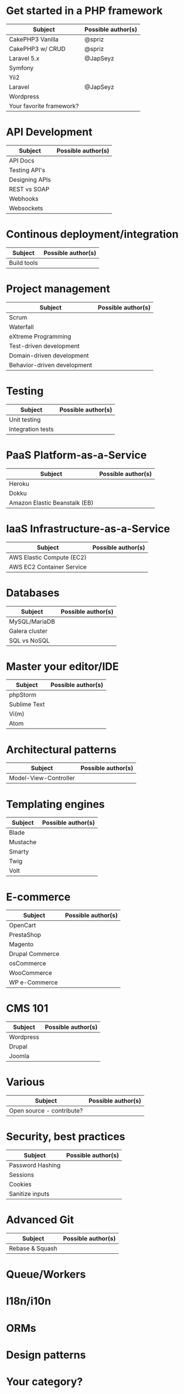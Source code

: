 # Get started in a PHP framework
| Subject         	        | Possible author(s) 	|
|---------------------------|---------------------|
| CakePHP3 Vanilla          | @spriz             	|
| CakePHP3 w/ CRUD 	        | @spriz             	|
| Laravel 5.x               | @JapSeyz          	|
| Symfony 	                |                   	|
| Yii2                      |                   	|
| Laravel 	                | @JapSeyz         	  |
| Wordpress 	              |         	          |
| Your favorite framework?  |                     |

# API Development
| Subject         	        | Possible author(s) 	|
|---------------------------|---------------------|
| API Docs                  |                     |
| Testing API's             |                     |
| Designing APIs            |                     |
| REST vs SOAP              |                     |
| Webhooks                  |                     |
| Websockets                |                     |

# Continous deployment/integration
| Subject         	        | Possible author(s) 	|
|---------------------------|---------------------|
| Build tools               |                     |

# Project management
| Subject         	        | Possible author(s) 	|
|---------------------------|---------------------|
| Scrum                     |           	        |
| Waterfall                 |           	        |
| eXtreme Programming       |           	        |
| Test-driven development   |           	        |
| Domain-driven development |           	        |
| Behavior-driven development|           	        |

# Testing
| Subject         	        | Possible author(s) 	|
|---------------------------|---------------------|
| Unit testing              |           	        |
| Integration tests         |           	        |

# PaaS Platform-as-a-Service
| Subject         	        | Possible author(s) 	|
|---------------------------|---------------------|
| Heroku                    |           	        |
| Dokku                     |           	        |
| Amazon Elastic Beanstalk (EB)|           	        |

# IaaS Infrastructure-as-a-Service
| Subject         	        | Possible author(s) 	|
|---------------------------|---------------------|
| AWS Elastic Compute (EC2) |           	        |
| AWS EC2 Container Service |           	        |

# Databases
| Subject         	        | Possible author(s) 	|
|---------------------------|---------------------|
| MySQL/MariaDB             |           	        |
| Galera cluster            |           	        |
| SQL vs NoSQL              |           	        |

# Master your editor/IDE
| Subject         	        | Possible author(s) 	|
|---------------------------|---------------------|
| phpStorm                  |           	        |
| Sublime Text              |           	        |
| Vi(m)                     |           	        |
| Atom                      |           	        |

# Architectural patterns
| Subject         	        | Possible author(s) 	|
|---------------------------|---------------------|
| Model-View-Controller     |           	        |

# Templating engines
| Subject         	        | Possible author(s) 	|
|---------------------------|---------------------|
| Blade                     |           	        |
| Mustache                  |           	        |
| Smarty                    |           	        |
| Twig                      |           	        |
| Volt                      |           	        |

# E-commerce
| Subject         	        | Possible author(s) 	|
|---------------------------|---------------------|
| OpenCart                  |           	        |
| PrestaShop                |           	        |
| Magento                   |           	        |
| Drupal Commerce           |           	        |
| osCommerce                |           	        |
| WooCommerce               |           	        |
| WP e-Commerce             |           	        |

# CMS 101
| Subject         	        | Possible author(s) 	|
|---------------------------|---------------------|
| Wordpress                 |           	        |
| Drupal                    |           	        |
| Joomla                    |           	        |

# Various
| Subject         	        | Possible author(s) 	|
|---------------------------|---------------------|
| Open source - contribute? |           	        |

# Security, best practices
| Subject         	        | Possible author(s) 	|
|---------------------------|---------------------|
| Password Hashing          |           	        |
| Sessions                  |           	        |
| Cookies                   |           	        |
| Sanitize inputs           |           	        |

# Advanced Git
| Subject         	        | Possible author(s) 	|
|---------------------------|---------------------|
| Rebase & Squash           |           	        |

# Queue/Workers
# I18n/i10n
# ORMs
# Design patterns

# Your category?
